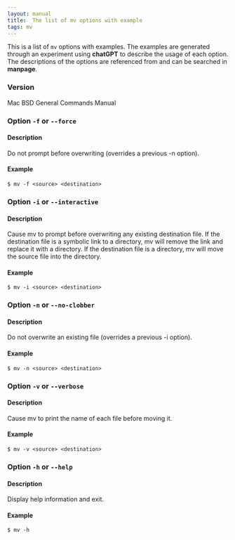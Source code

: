 ```yaml
---
layout: manual
title:  The list of mv options with example
tags: mv
---
```


This is a list of `mv` options with examples. The examples are generated through an experiment using **chatGPT** to describe the usage of each option. The descriptions of the options are referenced from and can be searched in **manpage**.

### Version

Mac BSD General Commands Manual

### Option `-f` or `--force`
#### Description

Do not prompt before overwriting (overrides a previous -n option).

#### Example

```
$ mv -f <source> <destination>
```

### Option `-i` or `--interactive`
#### Description

Cause mv to prompt before overwriting any existing destination file.  If the destination file is a symbolic link to a directory, mv will remove the link and replace it with a directory.  If the destination file is a directory, mv will move the source file into the directory.

#### Example

```
$ mv -i <source> <destination>
```

### Option `-n` or `--no-clobber`
#### Description

Do not overwrite an existing file (overrides a previous -i option).

#### Example

```
$ mv -n <source> <destination>
```

### Option `-v` or `--verbose`
#### Description

Cause mv to print the name of each file before moving it.

#### Example

```
$ mv -v <source> <destination>
```

### Option `-h` or `--help`
#### Description

Display help information and exit.

#### Example

```
$ mv -h
```

